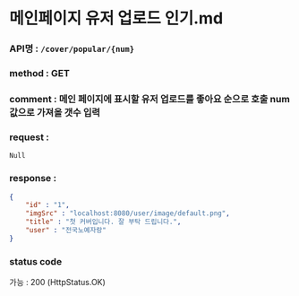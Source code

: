 # 메인페이지 유저 업로드 인기.md
### API명 : `/cover/popular/{num}`

### method : GET

### comment : 메인 페이지에 표시할 유저 업로드를 좋아요 순으로 호출 num 값으로 가져올 갯수 입력

### request :
    Null

### response :
~~~json
{
    "id" : "1",
    "imgSrc" : "localhost:8080/user/image/default.png",
    "title" : "첫 커버입니다. 잘 부탁 드립니다.",
    "user" : "전국노예자랑"
}
~~~
### status code
가능 : 200 (HttpStatus.OK)